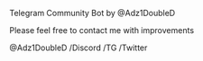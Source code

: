Telegram Community Bot by @Adz1DoubleD

Please feel free to contact me with improvements

@Adz1DoubleD
/Discord
/TG
/Twitter